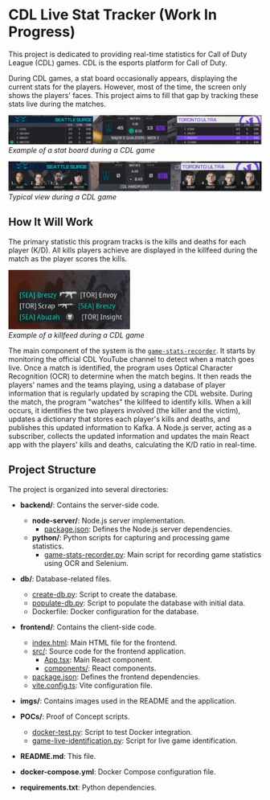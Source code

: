 # CDL Live Stat Tracker (Work In Progress)

This project is dedicated to providing real-time statistics for Call of Duty League (CDL) games. CDL is the esports platform for Call of Duty. 

During CDL games, a stat board occasionally appears, displaying the current stats for the players. However, most of the time, the screen only shows the players' faces. This project aims to fill that gap by tracking these stats live during the matches.

![Scoreboard](./imgs/scoreboard.png)
*Example of a stat board during a CDL game*

![Player Faces](./imgs/player-faces.png)
*Typical view during a CDL game*

## How It Will Work

The primary statistic this program tracks is the kills and deaths for each player (K/D). All kills players achieve are displayed in the killfeed during the match as the player scores the kills. 

![Killfeed](./imgs/killfeed.png)  
*Example of a killfeed during a CDL game*

The main component of the system is the [`game-stats-recorder`]("c:\Users\dloga\Documents\Code\Python\CDL-live-stats-tracker\backend\python\game-stats-recorder.py"). It starts by monitoring the official CDL YouTube channel to detect when a match goes live. Once a match is identified, the program uses Optical Character Recognition (OCR) to determine when the match begins. It then reads the players' names and the teams playing, using a database of player information that is regularly updated by scraping the CDL website. During the match, the program "watches" the killfeed to identify kills. When a kill occurs, it identifies the two players involved (the killer and the victim), updates a dictionary that stores each player's kills and deaths, and publishes this updated information to Kafka. A Node.js server, acting as a subscriber, collects the updated information and updates the main React app with the players' kills and deaths, calculating the K/D ratio in real-time.

## Project Structure

The project is organized into several directories:

- **backend/**: Contains the server-side code.
  - **node-server/**: Node.js server implementation.
    - [package.json](backend/node-server/package.json): Defines the Node.js server dependencies.
  - **python/**: Python scripts for capturing and processing game statistics.
    - [game-stats-recorder.py](backend/python/game-stats-recorder.py): Main script for recording game statistics using OCR and Selenium.

- **db/**: Database-related files.
  - [create-db.py](db/create-db.py): Script to create the database.
  - [populate-db.py](db/populate-db.py): Script to populate the database with initial data.
  - Dockerfile: Docker configuration for the database.

- **frontend/**: Contains the client-side code.
  - [index.html](frontend/index.html): Main HTML file for the frontend.
  - [src/](frontend/src/): Source code for the frontend application.
    - [App.tsx](frontend/src/App.tsx): Main React component.
    - [components/](frontend/src/components/): React components.
  - [package.json](frontend/package.json): Defines the frontend dependencies.
  - [vite.config.ts](frontend/vite.config.ts): Vite configuration file.

- **imgs/**: Contains images used in the README and the application.

- **POCs/**: Proof of Concept scripts.
  - [docker-test.py](POCs/docker-test.py): Script to test Docker integration.
  - [game-live-identification.py](POCs/game-live-identification.py): Script for live game identification.

- **README.md**: This file.
- **docker-compose.yml**: Docker Compose configuration file.
- **requirements.txt**: Python dependencies.
